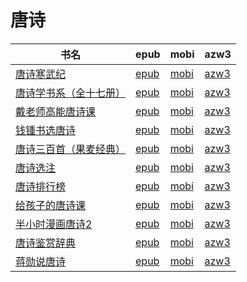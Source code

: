 # 唐诗

| 书名 | epub | mobi | azw3 |
| --- | --- | --- | --- |
| [唐诗寒武纪](http://ct.dalanmei.com/f/31084289-771231391-db1de1) | [epub](http://ct.dalanmei.com/f/31084289-771231391-db1de1) | [mobi](http://ct.dalanmei.com/f/31084289-771246735-eb2dfd) | [azw3](http://ct.dalanmei.com/f/31084289-771236429-2f2322) |
| [唐诗学书系（全十七册）](http://ct.dalanmei.com/f/31084289-577377980-87471f) | [epub](http://ct.dalanmei.com/f/31084289-577377980-87471f) | [mobi](http://ct.dalanmei.com/f/31084289-577384017-5d65cf) | [azw3](http://ct.dalanmei.com/f/31084289-577384372-6ed60e) |
| [戴老师高能唐诗课](http://ct.dalanmei.com/f/31084289-574807957-51fa8b) | [epub](http://ct.dalanmei.com/f/31084289-574807957-51fa8b) | [mobi](http://ct.dalanmei.com/f/31084289-575313155-0d7c2d) | [azw3](http://ct.dalanmei.com/f/31084289-575285575-4c8de4) |
| [钱锺书选唐诗](http://ct.dalanmei.com/f/31084289-569452176-d00d6b) | [epub](http://ct.dalanmei.com/f/31084289-569452176-d00d6b) | [mobi](http://ct.dalanmei.com/f/31084289-570237321-bd5788) | [azw3](http://ct.dalanmei.com/f/31084289-571419157-ef5c89) |
| [唐诗三百首（果麦经典）](http://ct.dalanmei.com/f/31084289-571732016-accbb8) | [epub](http://ct.dalanmei.com/f/31084289-571732016-accbb8) | [mobi](http://ct.dalanmei.com/f/31084289-572052949-c87e52) | [azw3](http://ct.dalanmei.com/f/31084289-572084283-9c1838) |
| [唐诗选注](http://ct.dalanmei.com/f/31084289-571713168-009bfd) | [epub](http://ct.dalanmei.com/f/31084289-571713168-009bfd) | [mobi](http://ct.dalanmei.com/f/31084289-572114472-aabae8) | [azw3](http://ct.dalanmei.com/f/31084289-572130504-a8f666) |
| [唐诗排行榜](http://ct.dalanmei.com/f/31084289-571635268-ff5a3d) | [epub](http://ct.dalanmei.com/f/31084289-571635268-ff5a3d) | [mobi](http://ct.dalanmei.com/f/31084289-572125002-029b5f) | [azw3](http://ct.dalanmei.com/f/31084289-572185413-a5f920) |
| [给孩子的唐诗课](http://ct.dalanmei.com/f/31084289-571547699-4e756b) | [epub](http://ct.dalanmei.com/f/31084289-571547699-4e756b) | [mobi](http://ct.dalanmei.com/f/31084289-571816287-0d3ecc) | [azw3](http://ct.dalanmei.com/f/31084289-572198324-11f495) |
| [半小时漫画唐诗2](http://ct.dalanmei.com/f/31084289-571550832-672dd7) | [epub](http://ct.dalanmei.com/f/31084289-571550832-672dd7) | [mobi](http://ct.dalanmei.com/f/31084289-571853805-a39ace) | [azw3](http://ct.dalanmei.com/f/31084289-572201870-9375ca) |
| [唐诗鉴赏辞典](http://ct.dalanmei.com/f/31084289-571603164-254700) | [epub](http://ct.dalanmei.com/f/31084289-571603164-254700) | [mobi](http://ct.dalanmei.com/f/31084289-571737798-262b83) | [azw3](http://ct.dalanmei.com/f/31084289-571917059-d51186) |
| [蒋勋说唐诗](http://ct.dalanmei.com/f/31084289-571558202-3d7bdf) | [epub](http://ct.dalanmei.com/f/31084289-571558202-3d7bdf) | [mobi](http://ct.dalanmei.com/f/31084289-571916488-73dc73) | [azw3](http://ct.dalanmei.com/f/31084289-572074803-4fa507) |

